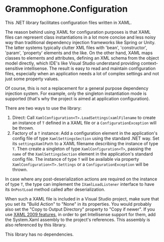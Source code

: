 # Grammophone.Configuration
This .NET library facilitates configuration files written in XAML.

The reason behind using XAML for configuration purposes is that XAML files can represent class instantiations in a lot more concise and less noisy way than traditional dependency injection frameworks like Spring or Unity. The latter systems typically clutter XML files with 'bean', 'constructor', 'param', 'property' elements and the like. On the other hand, XAML maps classes to elements and attributes, defining an XML schema from the object model directly, which IDE's like Visual Studio understand providing context-sensitive intellisense. The result is easy to read and maintain configuration files, especially when an application needs a lot of complex settings and not just some property values.

Of course, this is not a replacement for a general purpose dependency injection system. For example, only the singleton instantiation mode is supported (that's why the project is aimed at application configuration).

There are two ways to use the library:

1. Direct: Call `XamlConfiguration<T>.LoadSettings(xamlFilename` to create an instance of `T` defined in a XAML file or a `ConfigurationException` will be thrown.
2. Factory of a `T` instance: Add a configuration element in the application's config file of type `XamlSettingsSection` using the standard .NET way. Set its `settingsXamlPath` to a XAML filename describing the instance of type `T`. Then create a singleton of type `XamlConfiguration<T>`, passing the `name` of the `XamlSettingsSection` element in the application's standard config file. The instance of type `T` will be available via property `XamlConfiguration<T>.Settings` or a `ConfigurationException` will be thrown.

In case where any post-deserialization actions are required on the instance of type `T`, the type can implement the `IXamlLoadListener` interface to have its `OnPostLoad` method called after deserialization.

When such a XAML file is included in a Visual Studio project, make sure that you set its "Build Action" to "None" in its properties. You would probably also set the "Copy to Output Directory" property to "Copy if newer". If you use [XAML 2009 features](https://msdn.microsoft.com/en-us/library/ee792007(v=vs.110).aspx), in order to get Intellisense support for them, add the System.Xaml assembly to the project's references. This assembly is also referenced by this library.

This library has no dependencies.
